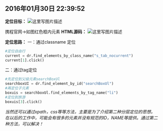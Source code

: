 2016年01月30日 22:39:52
---
**定位目标：**
![这里写图片描述](http://img.blog.csdn.net/20160130221325276)

携程官网→如图红色框内元素
**HTML源码：**
![这里写图片描述](http://img.blog.csdn.net/20160130221747934)

**定位思路：**
一：通过classname 定位
``` python
#定位自由行
current = dr.find_elements_by_class_name("s_tab_nocurrent")
current[1].click()
```
二：通过tag定位
``` python
#先定位到父级元素searchBoxUl 
searchboxUI = dr.find_element_by_id("searchBoxUl")
#再定位子元素
boxuis = searchboxUl.find_elements_by_tag_name("li")
#定位到旅游
boxuis[3].click()
```


*当然还可以通过xpath，css等等方法，主要是为了介绍第二种分层定位的思想。在以后的工作中，可能会有很多的元素并没有规范的ID，NAME等提供。通过第二种方法，可以解决！*

``` 